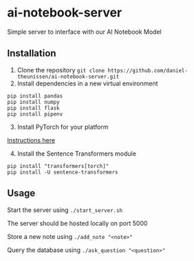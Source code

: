 # ai-notebook-server

Simple server to interface with our AI Notebook Model

## Installation

1. Clone the repository `git clone https://github.com/daniel-theunissen/ai-notebook-server.git`
2. Install dependencies in a new virtual environment
```
pip install pandas
pip install numpy
pip install flask
pip install pipenv
```
3. Install PyTorch for your platform

[Instructions here](https://pytorch.org/get-started/locally/)

4. Install the Sentence Transformers module
```
pip install "transformers[torch]"
pip install -U sentence-transformers
```

## Usage

Start the server using `./start_server.sh`

The server should be hosted locally on port 5000

Store a new note using `./add_note "<note>"`

Query the database using `./ask_question "<question>"`
